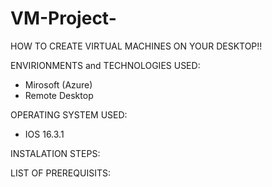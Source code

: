 # VM-Project-

HOW TO CREATE VIRTUAL MACHINES ON YOUR DESKTOP!!


ENVIRIONMENTS and TECHNOLOGIES USED:
* Mirosoft (Azure)
* Remote Desktop 


OPERATING SYSTEM USED:
* IOS 16.3.1


INSTALATION STEPS:



LIST OF PREREQUISITS:

